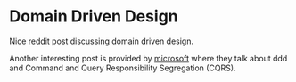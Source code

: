 # Domain Driven Design

Nice [reddit](https://www.reddit.com/r/java/comments/n0kukj/is_domain_driven_design_still_the_recommended/) post
discussing domain driven design.

Another interesting post is provided
by [microsoft](https://learn.microsoft.com/en-us/dotnet/architecture/microservices/microservice-ddd-cqrs-patterns/)
where they talk about ddd and Command and Query Responsibility Segregation (CQRS).
